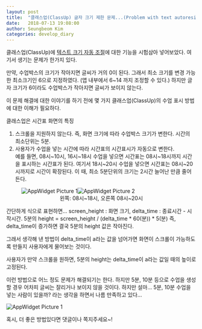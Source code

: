 ```yaml
---
layout: post
title:  "클래스업(ClassUp) 글자 크기 제한 문제...(Problem with text autoresize)"
date:   2018-07-13 19:08:00
author: Seungbeom Kim
categories: develop_diary
---
```


클래스업(ClassUp)에 [텍스트 크기 자동 조절](https://myksb1223.github.io/develop_diary/2018/07/12/Text-auto-resizing.html)에 대한 기능을 시험삼아 넣어보았다.
여기서 생기는 문제가 한가지 있다.

만약, 수업박스의 크기가 작아지면 글씨가 거의 0이 된다. 그래서 최소 크기를 변경 가능한 최소크기인 6으로 지정하였다. (앱 내부에서 6~14 까지 조정할 수 있다.)
하지만 글자 크기가 6이라도 수업박스가 작아지면 글씨가 보이지 않는다.

이 문제 해결에 대한 이야기를 하기 전에 몇 가지 클래스업(ClassUp)의 수업 표시 방법에 대한 이해가 필요하다.

클래스업은 시간표 화면의 특징
1. 스크롤을 지원하지 않는다.
즉, 화면 크기에 따라 수업박스 크기가 변한다. 시간의 최소단위는 5분.
2. 사용자가 수업을 넣는 시간에 따라 시간표의 시간표시가 자동으로 변한다.<br>
예를 들면, 08시~10시, 16시~18시 수업을 넣으면 시간표는 08시~18시까지 시간을 표시하는 시간표가 된다. 여기서 18시~20시 수업을 넣으면 시간표는 08시~20시까지로 시간이 확장된다. 이 때, 최소 5분단위의 크기는 2시간 늘어난 만큼 줄어든다.

<figure>
<img src="{{ site.baseurl }}/assets/develop_diary/problem_autoresizing_1.png" title="AppWidget Picture 1" class="post-image-double"><img src="{{ site.baseurl }}/assets/develop_diary/problem_autoresizing_2.png" title="AppWidget Picture 2" class="post-image-double">
<figcaption style="text-align: center;">왼쪽: 08시~18시, 오른쪽 08시~20시</figcaption>
</figure>
<p style="clear: left;">
간단하게 식으로 표현하면...
screen_height : 화면 크기, delta_time : 종료시간 - 시작시간.
5분의 height = screen_height / (delta_time * 60(분)) * 5(분)
즉, delta_time이 증가하면 결국 5분의 height 값은 작아진다.
</p>

그래서 생각해 낸 방법이 delta_time이 a라는 값을 넘어가면 화면이 스크롤이 가능하도록 만들지 사용자에게 물어보는 것이다.

사용자가 만약 스크롤을 원하면, 5분의 height는 delta_time이 a라는 값일 때의 높이로 고정된다.

이런 방법으로 어느 정도 문제가 해결되기는 한다. 하지만 5분, 10분 등으로 수업을 생성할 경우 어차피 글씨는 잘리거나 보이지 않을 것이다. 하지만 설마... 5분, 10분 수업을 넣는 사람이 있을까? 라는 생각을 하면서 나름 만족하고 있다...

<img src="{{ site.baseurl }}/assets/develop_diary/problem_autoresizing_3.png" title="AppWidget Picture 1" class="post-image-double">

<p style="clear: left;">
혹시, 더 좋은 방법있다면 댓글이나 쪽지주세요~!
</p>
